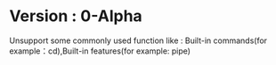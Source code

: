 # Version : 0-Alpha

Unsupport some commonly used function like : Built-in commands(for example：cd),Built-in features(for example: pipe)
